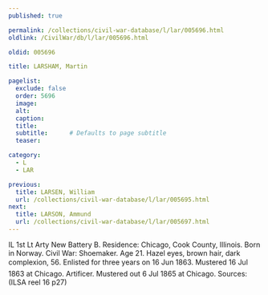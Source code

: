 ```yaml
---
published: true

permalink: /collections/civil-war-database/l/lar/005696.html
oldlink: /CivilWar/db/l/lar/005696.html

oldid: 005696

title: LARSHAM, Martin

pagelist:
  exclude: false
  order: 5696
  image: 
  alt:
  caption:
  title:
  subtitle:      # Defaults to page subtitle
  teaser:

category: 
  - L 
  - LAR

previous:
  title: LARSEN, William
  url: /collections/civil-war-database/l/lar/005695.html  
next:
  title: LARSON, Ammund
  url: /collections/civil-war-database/l/lar/005697.html   
---
```

IL 1st Lt Arty New Battery B. Residence: Chicago, Cook County, Illinois. Born in Norway. Civil War: Shoemaker. Age 21. Hazel eyes, brown hair, dark complexion, 5&#146;6&#148;. Enlisted for three years on 16 Jun 1863. Mustered 16 Jul 1863 at Chicago. Artificer. Mustered out 6 Jul 1865 at Chicago. Sources: (ILSA reel 16 p27)